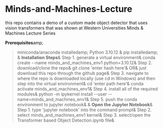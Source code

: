 # Minds-and-Machines-Lecture
this repo contains a demo of a custom made object detector that uses vision transformers that was shown at Western Universities Minds &amp; Machines Lecture Series


**Prerequisites**amp;
> miniconda/anaconda installedamp;
> Python 3.10.12 & pip installedamp;
&amp;
**Installation Steps**&amp;
Step 1. generate a virtual environment&amp;
        conda create --name minds_and_machines_env1 python=3.10.12&amp;
Step 2. download/clone the repo&amp;
        git clone 'enter hash here'&amp;
                    OR&amp;
        just download this repo through the github page&amp;
Step 3. navigate to where the repo is downloaded locally (use cd in Windows) and then step into the virtual environment&amp;
        cd 'enter path here'&amp;
        conda activate minds_and_machines_env1&amp;
Step 4. install all of the required modules&amp;
        python -m ipykernel install --user --name=minds_and_machines_env1&amp;
Step 5. push the conda environment to jupyter notebook&amp;
&amp;
**Open the Jupyter Notebook**&amp;
Step 1. type 'jupyter notebook' into the command prompt&amp;
Step 2. select minds_and_machines_env1 kernel&amp;
Step 3. select/open the Transformer based Object Detection.ipynb file&amp;
